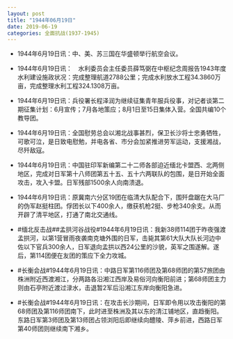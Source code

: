 ```yaml
---
layout: post
title: "1944年06月19日"
date: 2019-06-19
categories: 全面抗战(1937-1945)
---
```


<meta name="referrer" content="no-referrer" />

- 1944年6月19日讯：中、美、苏三国在华盛顿举行航空会议。 

- 1944年6月19日讯：　水利委员会主任委员薛笃弼在中枢纪念周报告1943年度水利建设施政状况：完成整理航道2788公里；完成水利放水工程34.3860万亩，完成整理水利工程324.1308万亩。 

- 1944年6月19日讯：兵役署长程泽润为继续征集青年服兵役事，对记者谈第二期征集计划：6月宣传；7月各地策应；8月1日至15日集体入营。全国共编10个教导团。 

- 1944年6月19日讯：全国慰劳总会以湘北战事甚烈，保卫长沙将士忠勇牺牲，可歌可泣，是日致电慰勉，并电各省、市分会加紧推进劳军运动，支援湘战，尽歼敌寇。 

- 1944年6月19日讯：中国驻印军新编第二十二师各部迫近缅北卡盟西、北两侧地区，完成对日军第十八师团第五十五、五十六两联队的包围，是日开始全面攻击，攻入卡盟。日军残部1500余人向南溃退。 

- 1944年6月19日讯：原冀南六分区19团在临清大队配合下，围歼盘踞在大马厂的伪军赵挺柱团。俘团长以下400余人，缴获机枪2挺、步枪340余支。从而开辟了清平地区，打通了南北交通线。 

- #缅北反击战##孟拱河谷战役#1944年6月19日讯：我新38师114团于昨夜强渡孟拱河，以第1营冒雨夜袭南克塘外围的日军，击毙其第61大队大队长河边中佐以下官兵300余人，日军退向孟拱以西24公里的沙貌，英军之围遂解。遂后，第114团便在友团的策应下全力攻城。 

- #长衡会战#1944年6月19日讯：中路日军第116师团及第68师团的第57旅团由株洲附近西渡湘江，分两路各沿湘江西岸及易俗河向衡阳前进；第68师团主力则由石亭附近渡过渌水，击退暂2军后沿湘江东岸向衡阳急进。 

- #长衡会战#1944年6月19日讯：在攻击长沙期间，日军即令用以攻击衡阳的第68师团及第116师团南下，此时进至株洲及其以东的清江铺地区，直趋衡阳。东路日军第3师团及第13师团占领浏阳后即继续向醴陵、萍乡前进，西路日军第40师团则继续南下湘乡。 

